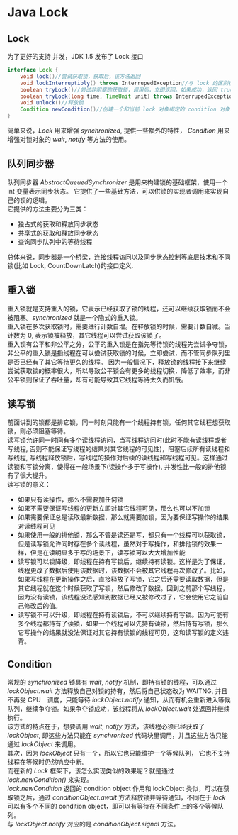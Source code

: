 # Java Lock
## Lock
为了更好的支持 并发，JDK 1.5 发布了 Lock 接口
```java
interface Lock {
    void lock()//尝试获取锁，获取后，该方法返回
    void lockInterruptibly() throws InterrupedException//与 lock 的区别在于该方法可以在获取锁的过程中响应中断
    boolean tryLock()//尝试非阻塞的获取锁，调用后，立即返回。如果成功，返回 true, 如果失败，返回 false
    boolean tryLock(long time, TimeUnit unit) throws InterrupedException//当在时限内获取锁，则返回 true, 当在时限内被中断，响应异常处理，当超时仍未获取锁，则返回 false
    void unlock()//释放锁
    Condition newCondition()//创建一个和当前 lock 对象绑定的 condition 对象
}
```
简单来说，*Lock* 用来增强 *synchronized*, 提供一些额外的特性， *Condition* 用来增强对锁对象的 *wait*, *notify* 等方法的使用。

## 队列同步器
队列同步器 *AbstractQueuedSynchronizer* 是用来构建锁的基础框架，使用一个 int 变量表示同步状态。 它提供了一些基础方法，可以供锁的实现者调用来实现自己的锁的逻辑。  
它提供的方法主要分为三类：
* 独占式的获取和释放同步状态
* 共享式的获取和释放同步状态
* 查询同步队列中的等待线程

总体来说，同步器是一个桥梁，连接线程访问以及同步状态控制等底层技术和不同锁(比如 Lock, CountDownLatch)的接口定义.

## 重入锁
重入锁就是支持重入的锁，它表示已经获取了锁的线程，还可以继续获取锁而不会被阻塞。*synchronized* 就是一个隐式的重入锁。  
重入锁在多次获取锁时，需要进行计数自增。在释放锁的时候，需要计数自减。当计数为 0, 表示锁被释放，其它线程可以尝试获取该锁了。  
重入锁有公平和非公平之分，公平的重入锁是在指先等待锁的线程先尝试争夺锁，非公平的重入锁是指线程在可以尝试获取锁的时候，立即尝试，而不管同步队列里是否已经有了其它等待更久的线程。 
因为一般情况下，释放锁的线程接下来继续尝试获取锁的概率很大，所以导致公平锁会有更多的线程切换，降低了效率，而非公平锁则保证了吞吐量，却有可能导致其它线程等待太久而饥饿。  

## 读写锁
前面讲到的锁都是排它锁，同一时刻只能有一个线程持有锁，任何其它线程想获取锁，则必须阻塞等待。  
读写锁允许同一时间有多个读线程访问，当写线程访问时(此时不能有读线程或者写线程, 否则不能保证写线程的结果对其它线程的可见性)，阻塞后续所有读线程和写线程, 写线程释放锁后，写线程的操作对后续的读线程和写线程可见。这样通过读锁和写锁分离，使得在一般场景下(读操作多于写操作), 并发性比一般的排他锁有了很大提升。  
读写锁的意义：
* 如果只有读操作，那么不需要加任何锁
* 如果不需要保证写线程的更新立即对其它线程可见，那么也可以不加锁
* 如果需要保证总是读取最新数据，那么就需要加锁，因为要保证写操作的结果对读线程可见
* 如果使用一般的排他锁，那么不管是读还是写，都只有一个线程可以获取锁，但是读写锁允许同时存在多个读线程，虽然对于写操作，和排他锁的效果一样，但是在读明显多于写的场景下，读写锁可以大大增加性能  
* 读写锁可以锁降级，即线程在持有写锁后，继续持有读锁。这样是为了保证，线程更改了数据后使用该数据时，该数据不会被其它线程再次修改了。比如，如果写线程在更新操作之后，直接释放了写锁，它之后还需要读取数据，但是其它线程就在这个时候获取了写锁，然后修改了数据。回到之前那个写线程，因为没有读锁，该线程没法感知到数据已经又被修改过了，它会使用它之前自己修改后的值。
* 读写锁不可以升级，即线程在持有读锁后，不可以继续持有写锁。因为可能有多个线程都持有了读锁，如果一个线程可以先持有读锁，然后持有写锁，那么它写操作的结果就没法保证对其它持有读锁的线程可见，这和读写锁的定义违背。

## Condition
常规的 *synchronized* 锁具有 *wait*, *notify* 机制，即持有锁的线程，可以通过 *lockObject.wait* 方法释放自己对锁的持有，然后将自己状态改为 WAITNG, 并且不再受 CPU　调度，只能等待 *lockObject.notify* 通知，从而有机会重新进入等候队列，继续争夺锁。如果争夺锁成功，该线程将从 *lockObject.wait* 处返回并继续执行。  
该方式的特点在于，想要调用 *wait*, *notify* 方法，该线程必须已经获取了 *lockObject*, 即这些方法只能在 *synchronized* 代码块里调用，并且这些方法只能通过 *lockObject* 来调用。  
其次，因为 *lockObject* 只有一个，所以它也只能维护一个等候队列， 它也不支持线程在等候时仍然响应中断。  
而在新的 *Lock* 框架下，该怎么实现类似的效果呢？就是通过 *lock.newCondition()* 来实现。  
*lock.newCondition* 返回的 condition object 作用和 lockObject 类似，可以在获取锁之后，通过 *conditionObject.await* 方法释放锁并等待通知，不同在于 *lock* 可以有多个不同的 condition object，即可以有等待在不同条件上的多个等候队列。  
与 *lockObject.notify* 对应的是 *conditionObject.signal* 方法。

